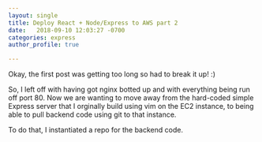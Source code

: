 ```yaml
---
layout: single
title: Deploy React + Node/Express to AWS part 2
date:   2018-09-10 12:03:27 -0700
categories: express
author_profile: true

---
```


Okay, the first post was getting too long so had to break it up! :)

So, I left off with having got nginx botted up and with everything being run off port 80. Now we are wanting to move away from the hard-coded simple Express server that I orginally build using vim on the EC2 instance, to being able to pull backend code using git to that instance.

To do that, I instantiated a repo for the backend code. 